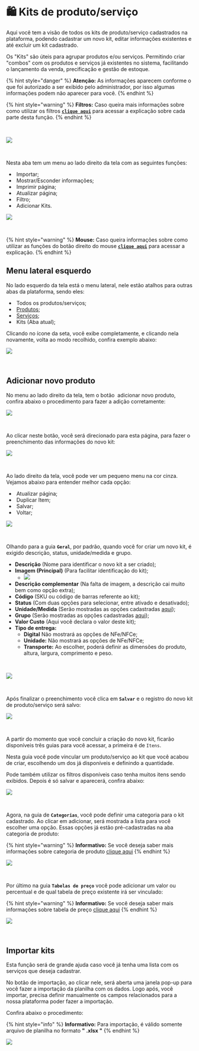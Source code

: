 # 🛍️ Kits de produto/serviço

Aqui você tem a visão de todos os kits de produto/serviço cadastrados na plataforma, podendo cadastrar um novo kit, editar informações existentes e até excluir um kit cadastrado.

Os "Kits" são úteis para agrupar produtos e/ou serviços. Permitindo criar "combos" com os produtos e serviços já existentes no sistema, facilitando o lançamento da venda, precificação e gestão de estoque.

{% hint style="danger" %}
**Atenção:** As informações aparecem conforme o que foi autorizado a ser exibido pelo administrador, por isso algumas informações podem não aparecer para você.
{% endhint %}

{% hint style="warning" %}
**Filtros:** Caso queira mais informações sobre como utilizar os filtros [**`clique aqui`**](/erp-v2/primeiro_acesso/filtros.md) para acessar a explicação sobre cada parte desta função.
{% endhint %}

<br>

![](/erp-v2/assets/funcionalidades/kits/aba_kits.gif)

<br>

Nesta aba tem um menu ao lado direito da tela com as seguintes funções:

- <img src="/erp-v2/assets/icon_importar.png" alt="" data-size="line"> Importar;
- <img src="/erp-v2/assets/icon_exibir.png" alt="" data-size="line"> Mostrar/Esconder informações;
- <img src="/erp-v2/assets/icon_imprimir.png" alt="" data-size="line"> Imprimir página;
- <img src="/erp-v2/assets/icon_atualizar.png" alt="" data-size="line"> Atualizar página;
- <img src="/erp-v2/assets/icon_filtro.png" alt="" data-size="line"> Filtro;
- <img src="/erp-v2/assets/icon_add.png" alt="" data-size="line"> Adicionar Kits.

![](/erp-v2/assets/funcionalidades/kits/aba_kits_menu.png)

<br>

{% hint style="warning" %}
**Mouse:** Caso queira informações sobre como utilizar as funções do botão direito do mouse [**`clique aqui`**](/erp-v2/primeiro_acesso/atalhos_internos#menu-botao-direito-do-mouse) para acessar a explicação.
{% endhint %}

## Menu lateral esquerdo

No lado esquerdo da tela está o menu lateral, nele estão atalhos para outras abas da plataforma, sendo eles:

- <img src="/erp-v2/assets/funcionalidades/icon_produtos_servicos.png" alt="" data-size="line"> Todos os produtos/serviços;
- <img src="/erp-v2/assets/funcionalidades/icon_produto.png" alt="" data-size="line"> [Produtos](/erp-v2/funcionalidades/produtos_servicos/produtos.md);
- <img src="/erp-v2/assets/funcionalidades/icon_servicos.png" alt="" data-size="line"> [Serviços](/erp-v2/funcionalidades/produtos_servicos/servicos.md);
- <img src="/erp-v2/assets/funcionalidades/icon_kits.png" alt="" data-size="line"> Kits (Aba atual);

Clicando no ícone da seta, você exibe completamente, e clicando nela novamente, volta ao modo recolhido, confira exemplo abaixo:

![](/erp-v2/assets/funcionalidades/kits/aba_kits_menu_esquerdo.gif)

<br>

## Adicionar novo produto

No menu ao lado direito da tela, tem o botão <img src="/erp-v2/assets/icon_add.png" alt="" data-size="line"> adicionar novo produto, confira abaixo o procedimento para fazer a adição corretamente:

![](/erp-v2/assets/funcionalidades/kits/aba_kits_add.png)

<br>

Ao clicar neste botão, você será direcionado para esta página, para fazer o preenchimento das informações do novo kit:

![](/erp-v2/assets/funcionalidades/kits/aba_kits_add_inicio.png)

<br>

Ao lado direito da tela, você pode ver um pequeno menu na cor cinza. Vejamos abaixo para entender melhor cada opção:

- <img src="/erp-v2/assets/icon_atualizar.png" alt="" data-size="line"> Atualizar página;
- <img src="/erp-v2/assets/icon_duplicar.png" alt="" data-size="line"> Duplicar Item;
- <img src="/erp-v2/assets/icon_salvar.png" alt="" data-size="line"> Salvar;
- <img src="/erp-v2/assets/icon_voltar.png" alt="" data-size="line"> Voltar;

![](/erp-v2/assets/funcionalidades/kits/aba_kits_add_menu.png)

<br>

Olhando para a guia **`Geral`**, por padrão, quando você for criar um novo kit, é exigido descrição, status, unidade/medida e grupo. 

- **Descrição** (Nome para identificar o novo kit a ser criado);
- **Imagem (Principal)** (Para facilitar identificação do kit);
    - ![](/erp-v2/assets/funcionalidades/kits/aba_kits_add_imagem.gif)
- **Descrição complementar** (Na falta de imagem, a descrição cai muito bem como opção extra);
- **Código** (SKU ou código de barras referente ao kit);
- **Status** (Com duas opções para selecionar, entre ativado e desativado);
- **Unidade/Medida** (Serão mostradas as opções cadastradas [aqui](/erp-v2/funcionalidades/parametrizacoes/unidade_medida_produto_servico.md));
- **Grupo** (Serão mostradas as opções cadastradas [aqui](/erp-v2/funcionalidades/produtos_servicos/grupo_produto.md));
- **Valor Custo** (Aqui você declara o valor deste kit);
- **Tipo de entrega:**
    - **Digital** Não mostrará as opções de NFe/NFCe;
    - **Unidade:** Não mostrará as opções de NFe/NFCe;
    - **Transporte:** Ao escolher, poderá definir as dimensões do produto, altura, largura, comprimento e peso.

<br>

![](/erp-v2/assets/funcionalidades/kits/aba_kits_add_kit_itens.png)

<br>

Após finalizar o preenchimento você clica em **`Salvar`** e o registro do novo kit de produto/serviço será salvo:

![](/erp-v2/assets/funcionalidades/kits/aba_kits_add_kit_salvar.gif)

<br>

A partir do momento que você concluir a criação do novo kit, ficarão disponíveis três guias para você acessar, a primeira é de `Itens`.

Nesta guia você pode vincular um produto/serviço ao kit que você acabou de criar, escolhendo um dos já disponíveis e definindo a quantidade. 

Pode também utilizar os filtros disponíveis caso tenha muitos itens sendo exibidos. Depois é só salvar e aparecerá, confira abaixo:

![](/erp-v2/assets/funcionalidades/kits/aba_kits_add_kit_guia_itens.gif)

<br>

Agora, na guia de **`Categorias`**, você pode definir uma categoria para o kit cadastrado. Ao clicar em adicionar, será mostrada a lista para você escolher uma opção. Essas opções já estão pré-cadastradas na aba categoria de produto:

{% hint style="warning" %}
**Informativo:** Se você deseja saber mais informações sobre categoria de produto [clique aqui](/erp-v2/funcionalidades/produtos_servicos/categoria_produto.md)
{% endhint %}

![](/erp-v2/assets/funcionalidades/kits/aba_kits_add_kit_guia_categoria.gif)

<br>

Por último na guia **`Tabelas de preço`** você pode adicionar um valor ou percentual e de qual tabela de preço existente irá ser vinculado:

{% hint style="warning" %}
**Informativo:** Se você deseja saber mais informações sobre tabela de preço [clique aqui](/erp-v2/funcionalidades/parametrizacoes/tabelas_precos.md)
{% endhint %}

![](/erp-v2/assets/funcionalidades/kits/aba_kits_add_kit_guia_tabela_preco.gif)

<br>

## Importar kits

Esta função será de grande ajuda caso você já tenha uma lista com os serviços que deseja cadastrar. 

No botão de importação, ao clicar nele, será aberta uma janela pop-up para você fazer a importação da planilha com os dados. Logo após, você importar, precisa definir manualmente os campos relacionados para a nossa plataforma poder fazer a importação.

Confira abaixo o procedimento:

{% hint style="info" %}
**Informativo:** Para importação, é válido somente arquivo de planilha no formato **" .xlsx "**
{% endhint %}

![](/erp-v2/assets/funcionalidades/kits/aba_kits_importar.gif)
